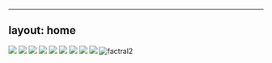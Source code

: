
---
layout: home
---

<image src="./././pics/a.jpeg"></image>
<image src="./././pics/b.jpeg"></image>
<image src="./././pics/c.jpeg"></image>
<image src="./././pics/d.jpeg"></image>
<image src="./././pics/e.jpeg"></image>
<image src="./././pics/f.jpeg"></image>
<image src="./././pics/g.jpeg"></image>
<image src="./././pics/h.jpeg"></image>
<image src="./././pics/i.jpeg"></image>
![factral2](https://user-images.githubusercontent.com/40041498/115964388-eba74f80-a541-11eb-8967-a46451486f01.jpg)



